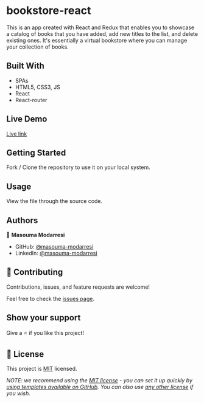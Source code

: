# bookstore-react
This is an app created with React and Redux that enables you to showcase a catalog of books that you have added, add new titles to the list, and delete existing ones. It's essentially a virtual bookstore where you can manage your collection of books.

## Built With

- SPAs
- HTML5, CSS3, JS
- React
- React-router

<!-- ## Project Name -->


<!-- ## Workflow screen

- Desktop View of home page

![screenshot]()

- Mobile view of About page

![screenshot]() -->


## Live Demo

[Live link](https://nimble-sherbet-ce8220.netlify.app/)

## Getting Started

Fork / Clone the repository to use it on your local system.

## Usage

View the file through the source code.

## Authors

👤 **Masouma Modarresi**

- GitHub: [@masouma-modarresi](https://github.com/masouma864)
- LinkedIn: [@masouma-modarresi](https://www.linkedin.com/in/masouma-modarresi/)


## 🤝 Contributing

Contributions, issues, and feature requests are welcome!

Feel free to check the [issues page](https://github.com/Masouma864/React-BookStore//issues).

## Show your support

Give a ⭐️ if you like this project!

## 📝 License

This project is [MIT](./LICENSE) licensed.

_NOTE: we recommend using the [MIT license](https://choosealicense.com/licenses/mit/) - you can set it up quickly by [using templates available on GitHub](https://docs.github.com/en/communities/setting-up-your-project-for-healthy-contributions/adding-a-license-to-a-repository). You can also use [any other license](https://choosealicense.com/licenses/) if you wish._

